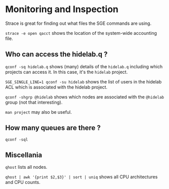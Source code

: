 # Monitoring and Inspection

Strace is great for finding out what files the SGE commands are using.

`strace -e open qacct` shows the location of the system-wide accounting file.

## Who can access the hidelab.q ?

`qconf -sq hidelab.q` shows (many) details of the `hidelab.q` including which projects can access it.
In this case, it's the `hidelab` project.

`SGE_SINGLE_LINE=1 qconf -su hidelab` shows the list of users in the hidelab ACL which is associated with the hidelab project.

`qconf -shgrp @hidelab` shows which nodes are associated with the `@hidelab` group (not that interesting).

`man project` may also be useful.

## How many queues are there ?

`qconf -sql`

## Miscellania

`qhost` lists all nodes.

`qhost | awk '{print $2,$3}' | sort | uniq` shows all CPU architectures and CPU counts.
